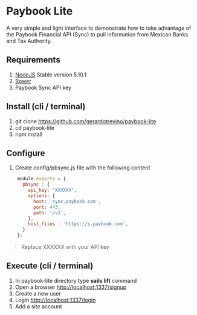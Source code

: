 # Paybook Lite
A very simple and light interface to demonstrate how to take advantage of the Paybook Financial API (Sync) to pull information from Mexican Banks and Tax Authority. 

## Requirements
1. [NodeJS](https://nodejs.org/en/) Stable version 5.10.1
2. [Bower](http://bower.io)
3. Paybook Sync API key

## Install (cli / terminal)
1. git clone https://github.com/gerardotrevino/paybook-lite
2. cd paybook-lite
3. npm install

## Configure
1. Create config/pbsync.js file with the following content
```javascript
    module.exports = {
      pbsync : {
        api_key: "XXXXXX",
        options: {
          host: 'sync.paybook.com',
          port: 443,
          path: '/v1',
        },
        host_files : 'https://s.paybook.com',
      }
    };
```
> Replace XXXXXX with your API key

## Execute (cli / terminal)
1. In paybook-lite directory type **sails lift** command
2. Open a browser [http://localhost:1337/signup](http://localhost:1337/signup)
3. Create a new user
4. Login [http://localhost:1337/login](http://localhost:1337/login)
5. Add a site account

